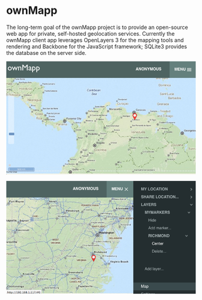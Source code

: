 # ownMapp

The long-term goal of the ownMapp project is to provide an open-source web app for private, self-hosted geolocation services. Currently the ownMapp client app leverages OpenLayers 3 for the mapping tools and rendering and Backbone for the JavaScript framework; SQLite3 provides the database on the server side.

<a href="" target="_blank"><img src="img/ownMappScreenshot1.png"/></a>

<a href="" target="_blank"><img src="img/ownMappScreenshot2.png"/></a>